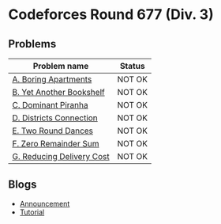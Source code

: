 # Codeforces Round 677 (Div. 3)

## Problems

|Problem name|Status|
|------------|---------|
| [A. Boring Apartments](problems/A._Boring_Apartments.md)|NOT OK|
| [B. Yet Another Bookshelf](problems/B._Yet_Another_Bookshelf.md)|NOT OK|
| [C. Dominant Piranha](problems/C._Dominant_Piranha.md)|NOT OK|
| [D. Districts Connection](problems/D._Districts_Connection.md)|NOT OK|
| [E. Two Round Dances](problems/E._Two_Round_Dances.md)|NOT OK|
| [F. Zero Remainder Sum ](problems/F._Zero_Remainder_Sum_.md)|NOT OK|
| [G. Reducing Delivery Cost](problems/G._Reducing_Delivery_Cost.md)|NOT OK|
## Blogs

- [Announcement](blogs/Announcement.md)
- [Tutorial](blogs/Tutorial.md)
